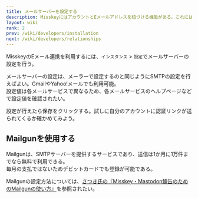 ```yaml
---
title: メールサーバーを設定する
description: MisskeyにはアカウントとEメールアドレスを紐づける機能がある。これには管理者側での設定が必要。
layout: wiki
rank: 2
prev: /wiki/developers/installation
next: /wiki/developers/relationships
---
```

MisskeyのEメール連携を利用するには、`インスタンス` > `設定`でメールサーバーの設定を行う。

メールサーバーの設定は、メーラーで設定するのと同じようにSMTPの設定を行えばよい。GmailやYahoo!メールでも利用可能。  
設定値は各メールサービスで異なるため、各メールサービスのヘルプページなどで設定値を確認されたい。

設定が行えたら保存をクリックする。試しに自分のアカウントに認証リンクが送られてくるか確かめてみよう。

## Mailgunを使用する
Mailgunは、SMTPサーバーを提供するサービスであり、送信は1か月に1万件までなら無料で利用できる。  
毎月の支払ではないためデビットカードでも登録が可能である。

Mailgunの設定方法については、[さつき氏の『Misskey・Mastodon鯖缶のためのMailgunの使い方』](https://qiita.com/u1-liquid/items/9aadd3a057c5629fa79f)を参照されたい。
